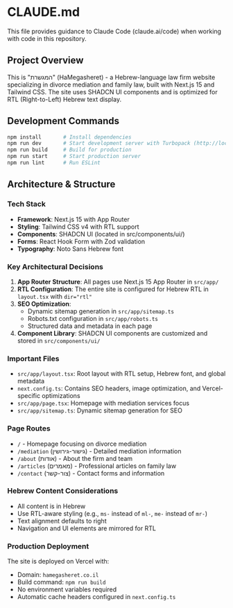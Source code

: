 # CLAUDE.md

This file provides guidance to Claude Code (claude.ai/code) when working with code in this repository.

## Project Overview
This is "המגשרת" (HaMegasheret) - a Hebrew-language law firm website specializing in divorce mediation and family law, built with Next.js 15 and Tailwind CSS. The site uses SHADCN UI components and is optimized for RTL (Right-to-Left) Hebrew text display.

## Development Commands
```bash
npm install       # Install dependencies
npm run dev       # Start development server with Turbopack (http://localhost:3000)
npm run build     # Build for production
npm run start     # Start production server
npm run lint      # Run ESLint
```

## Architecture & Structure

### Tech Stack
- **Framework**: Next.js 15 with App Router
- **Styling**: Tailwind CSS v4 with RTL support
- **Components**: SHADCN UI (located in src/components/ui/)
- **Forms**: React Hook Form with Zod validation
- **Typography**: Noto Sans Hebrew font

### Key Architectural Decisions
1. **App Router Structure**: All pages use Next.js 15 App Router in `src/app/`
2. **RTL Configuration**: The entire site is configured for Hebrew RTL in `layout.tsx` with `dir="rtl"`
3. **SEO Optimization**:
   - Dynamic sitemap generation in `src/app/sitemap.ts`
   - Robots.txt configuration in `src/app/robots.ts`
   - Structured data and metadata in each page
4. **Component Library**: SHADCN UI components are customized and stored in `src/components/ui/`

### Important Files
- `src/app/layout.tsx`: Root layout with RTL setup, Hebrew font, and global metadata
- `next.config.ts`: Contains SEO headers, image optimization, and Vercel-specific optimizations
- `src/app/page.tsx`: Homepage with mediation services focus
- `src/app/sitemap.ts`: Dynamic sitemap generation for SEO

### Page Routes
- `/` - Homepage focusing on divorce mediation
- `/mediation` (גישור-גירושין) - Detailed mediation information
- `/about` (אודות) - About the firm and team
- `/articles` (מאמרים) - Professional articles on family law
- `/contact` (צור-קשר) - Contact forms and information

### Hebrew Content Considerations
- All content is in Hebrew
- Use RTL-aware styling (e.g., `ms-` instead of `ml-`, `me-` instead of `mr-`)
- Text alignment defaults to right
- Navigation and UI elements are mirrored for RTL

### Production Deployment
The site is deployed on Vercel with:
- Domain: `hamegasheret.co.il`
- Build command: `npm run build`
- No environment variables required
- Automatic cache headers configured in `next.config.ts`